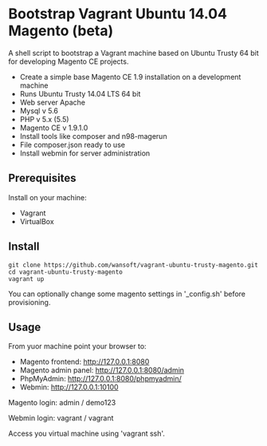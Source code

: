 # Bootstrap Vagrant Ubuntu 14.04 Magento (beta)
A shell script to bootstrap a Vagrant machine based on Ubuntu Trusty 64 bit for developing Magento CE projects.

* Create a simple base Magento CE 1.9 installation on a development machine
* Runs Ubuntu Trusty 14.04 LTS 64 bit
* Web server Apache
* Mysql v 5.6
* PHP v 5.x (5.5)
* Magento CE v 1.9.1.0 
* Install tools like composer and n98-magerun
* File composer.json ready to use
* Install webmin for server administration

## Prerequisites

Install on your machine:

* Vagrant
* VirtualBox

## Install

```
git clone https://github.com/wansoft/vagrant-ubuntu-trusty-magento.git
cd vagrant-ubuntu-trusty-magento
vagrant up
```

You can optionally change some magento settings in '_config.sh' before provisioning.

## Usage

From yuor machine point your browser to:

* Magento frontend: http://127.0.0.1:8080
* Magento admin panel: http://127.0.0.1:8080/admin
* PhpMyAdmin:  http://127.0.0.1:8080/phpmyadmin/
* Webmin: http://127.0.0.1:10100


Magento login: admin / demo123

Webmin login: vagrant / vagrant

Access you virtual machine using 'vagrant ssh'.
